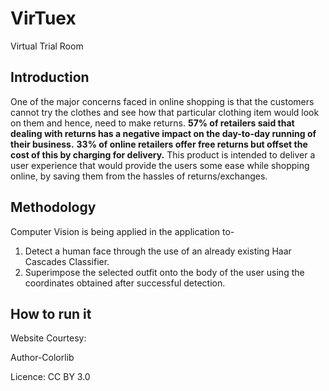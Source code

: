 # VirTuex
Virtual Trial Room
## Introduction
One of the major concerns faced in online shopping is that the customers cannot try the clothes and see how that particular clothing item would look on them and hence, need to make returns. 
**57% of retailers said that dealing with returns has a negative impact on the day-to-day running of their business.**
**33% of online retailers offer free returns but offset the cost of this by charging for delivery.**
This product is intended to deliver a user experience that would provide the users some ease while shopping online, by saving them from the hassles of returns/exchanges.




## Methodology
Computer Vision is being applied in the application to-
1) Detect a human face through the use of an already existing Haar Cascades Classifier.
2) Superimpose the selected outfit onto the body of the user using the coordinates obtained after successful detection.

## How to run it 

Website Courtesy:


Author-Colorlib


Licence: CC BY 3.0

